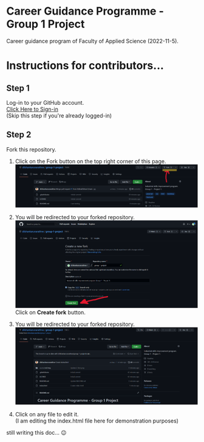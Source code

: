 # Career Guidance Programme - Group 1 Project

Career guidance program of Faculty of Applied Science (2022-11-5).

# Instructions for contributors...

## Step 1
Log-in to your GitHub account.  
[Click Here to Sign-in](https://github.com/login)  
(Skip this step if you're already logged-in)

## Step 2
Fork this repository.  

1. Click on the Fork button on the top right corner of this page.  
![fork instructions](assets/md-img/1-fork.png)

2. You will be redirected to your forked repository.  
![fork instructions](assets/md-img/2-fork.png)  
Click on **Create fork** button.

3. You will be redirected to your forked repository.  
![fork instructions](assets/md-img/3-fork.png)

4. Click on any file to edit it.  
(I am editing the index.html file here for demonstration purposes)


still writing this doc... 😉

